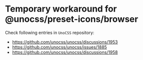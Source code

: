 # Temporary workaround for @unocss/preset-icons/browser

Check following entries in `UnoCSS` repository:
- https://github.com/unocss/unocss/discussions/1953
- https://github.com/unocss/unocss/issues/1885
- https://github.com/unocss/unocss/discussions/1958
